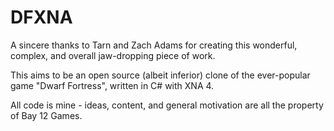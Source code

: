 DFXNA
======

A sincere thanks to Tarn and Zach Adams for creating this wonderful, complex, and overall jaw-dropping 
piece of work.

This aims to be an open source (albeit inferior) clone of the ever-popular game "Dwarf Fortress", 
written in C# with XNA 4.

All code is mine - ideas, content, and general motivation are all the property of Bay 12 Games.
